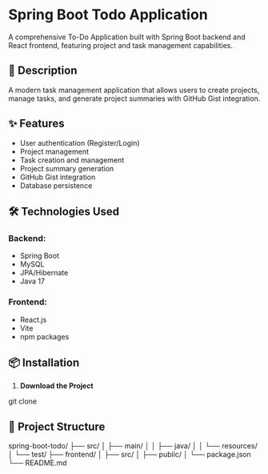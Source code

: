 # Spring Boot Todo Application

A comprehensive To-Do Application built with Spring Boot backend and React frontend, featuring project and task management capabilities.

## 🌟 Description

A modern task management application that allows users to create projects, manage tasks, and generate project summaries with GitHub Gist integration.

## ✨ Features

- User authentication (Register/Login)
- Project management
- Task creation and management
- Project summary generation
- GitHub Gist integration
- Database persistence

## 🛠 Technologies Used

### Backend:
- Spring Boot
- MySQL
- JPA/Hibernate
- Java 17

### Frontend:
- React.js
- Vite
- npm packages

## 📦 Installation

1. **Download the Project**

git clone <repository-url>


## 📁 Project Structure


spring-boot-todo/
├── src/
│   ├── main/
│   │   ├── java/
│   │   └── resources/
│   └── test/
├── frontend/
│   ├── src/
│   ├── public/
│   └── package.json
└── README.md

